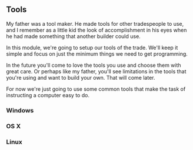 ## Tools

My father was a tool maker. He made tools for other tradespeople to use, and I remember as a little kid the look of accomplishment in his eyes when he had made something that another builder could use.

In this module, we're going to setup our tools of the trade. We'll keep it simple and focus on just the minimum things we need to get programming.

In the future you'll come to love the tools you use and choose them with great care. Or perhaps like my father, you'll see limitations in the tools that you're using and want to build your own. That will come later.

For now we're just going to use some common tools that make the task of instructing a computer easy to do.

### Windows

#### 

### OS X

### Linux